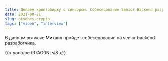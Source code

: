 ```yaml
---
title: Делаем криптобиржу с синьором. Собеседование Senior Backend разработчика
date: 2021-08-21
slug: otsobes-crypto 
tags: ["video", "interview"]
---
```


В данном выпуске Михаил пройдет собеседование на senior backend разработчика.

{{< youtube tR7AO0NLsi8 >}}
